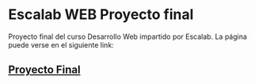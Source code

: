 # Escalab WEB Proyecto final

Proyecto final del curso Desarrollo Web impartido por Escalab. La página puede verse en el siguiente link:
## [Proyecto Final](https://arielarmijo.github.io/escalab-web-pf)